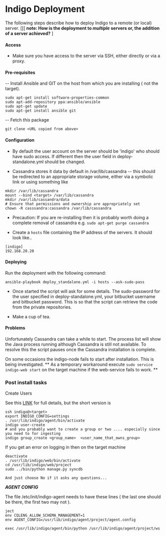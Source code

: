 # Indigo Deployment 

The following steps describe how to deploy Indigo to a remote (or local) server.
[[[ **note:   How is the deployment to _multiple_ servers or, the addition of a server achieved?** ] 


#### Access 

* Make sure you have access to the server via SSH, either directly or via a proxy.

#### Pre-requisites

-- Install Ansible and GIT on the host from which you are installing ( not the target).

``` 
sudo apt-get install software-properties-common
sudo apt-add-repository ppa:ansible/ansible
sudo apt-get update
sudo apt-get install ansible git
```
-- Fetch _this_ package 
```
git clone <URL copied from above> 
```

#### Configuration

* By default the user account on the server should be 'indigo' who should have sudo access.  If different then the user field in deploy-standalone.yml should be changed.

* Cassandra stores it data by default in /var/lib/cassandra -- this should be redirected to an appropriate storage volume, either via a symbolic link or using something like
```
mkdir /var/lib/cassandra
mount --bind <target> /var/lib/cassandra
mkdir /var/lib/cassandra/data 
# Ensure that permissions and ownership are appropriately set
chown -R casssandra:cassandra /var/lib/cassandra
```
* Precaution:  If you are re-installing then it is probably worth doing a complete removal of cassandra 
e.g.
``` sudo apt-get purge cassandra ```

* Create a ```hosts``` file containing the IP address of the servers.  It should look like..

```
[indigo]
192.168.20.20
```


#### Deploying


Run the deployment with the following command:

```
ansible-playbook deploy_standalone.yml -i hosts --ask-sudo-pass 
```

* Once started the script will ask for some details. The sudo-password for the user specified in deploy-standalone.yml, your bitbucket username and bitbucket password.  This is so that the script can retrieve the code from the private repositories.

* Make a cup of tea.


#### Problems 

Unfortunately Cassandra can take a while to start. The process list will show the Java process running although Cassandra is still not available. To resolve this the script pauses once the Cassandra installation is complete. 

On some occasions the indigo-node fails to start after installation.  This is being investigated. 
** As a temporary workaround execute 
```sudo service indigo-web start``` 
on the target machine if the web-service fails to work. **

### Post install tasks
Create Users

See this [LINK](https://bitbucket.org/archivea/indigo) for full details, but the short version is 
```
ssh indigo@<target>
export INDIGO_CONFIG=settings
. /usr/lib/indigo/agent/bin/activate
indigo user-create
# and you probably want to create a group or two .... especially since you need to for ingesting
indigo group_create <group_name>  <user_name_that_owns_group>
```
If you get an error on logging in then on the target machine
```
deactivate
. /usr/lib/indigo/web/bin/activate
cd /usr/lib/indigo/web/project
sudo ../bin/python manage.py syncdb

And just choose No if it asks any questions...
```

***AGENT CONFIG*** 

The file /etc/init/indigo-agent needs to have these lines ( the last one should be there, the first two may not ). 
```
ject
env CQLENG_ALLOW_SCHEMA_MANAGEMENT=1
env AGENT_CONFIG=/usr/lib/indigo/agent/project/agent.config

exec /usr/lib/indigo/agent/bin/python /usr/lib/indigo/agent/project/ws
```